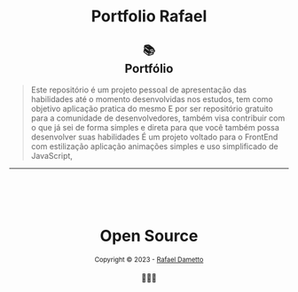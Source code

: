 <h1 align="center">Portfolio Rafael</h1>

<h2 align="center"> 📚<br> Portfólio </h2>

> Este repositório é um projeto pessoal de apresentação das habilidades até o momento desenvolvidas nos estudos, tem como objetivo aplicação pratica do mesmo
> E por ser repositório gratuito para a comunidade de desenvolvedores, também visa contribuir com o que já sei de forma simples e direta para que você também possa desenvolver suas habilidades
> É um projeto voltado para o FrontEnd com estilização aplicação animações simples e uso simplificado de JavaScript,

---

<div align="center">
  <br/>
  <br/>
  <br/>
    <div>
      <h1>Open Source</h1>
      <sub>Copyright © 2023 - <a href="https://github.com/Caco0">Rafael Dametto</sub></a>
    </div>
    <br/>
    🧑🏽‍💻
</div>
